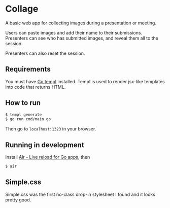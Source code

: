 # Collage
A basic web app for collecting images during a presentation or meeting.

Users can paste images and add their name to their submissions. Presenters can see who has submitted images, and reveal them all to the session.

Presenters can also reset the session.

## Requirements

You must have [Go templ](https://templ.guide) installed. Templ is used to render jsx-like templates into code that returns HTML.

## How to run

```sh
$ templ generate
$ go run cmd/main.go
```

Then go to `localhost:1323` in your browser.

## Running in development

Install [Air - Live reload for Go apps](https://github.com/cosmtrek/air), then

```sh
$ air
```

## Simple.css

Simple.css was the first no-class drop-in stylesheet I found and it looks pretty good.

